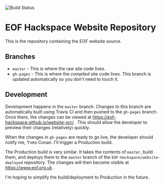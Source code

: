 ![Build Status](https://api.travis-ci.org/EOF-Hackspace/website-src.svg?branch=master)

# EOF Hackspace Website Repository

This is the repository containing the EOF website source.

## Branches

* `master` - This is where the raw site code lives.
* `gh-pages` - This is where the *compiled* site code lives.  This branch is updated automatically so you don't need to touch it.

## Development

Development happens in the `master` branch.  Changes to this branch are automatically built using Travis CI and then pushed to the `gh-pages` branch.  Once there, the changes can be viewed at https://eof-hackspace.github.io/website-src/ .  This should allow the developer to preview their changes (relatively) quickly.

When the changes in `gh-pages` are ready to go live, the developer should notify me, Yves Conan.  I'll trigger a Production build.

The Production build is very similar.  It takes the contents of `master`, build them, and deploys them to the `master` branch of the `EOF-Hackspace/website-deployed` repository.  The changes will then become visible at https://www.eof.org.uk .

I'm hoping to simplify the build/deployment to Production in the future.
